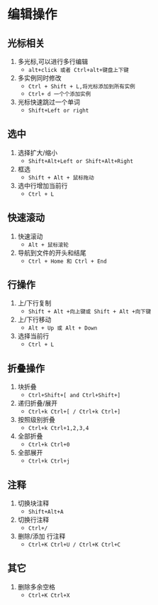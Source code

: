 # 编辑操作

## 光标相关

1. 多光标,可以进行多行编辑
   - `alt+click 或者 Ctrl+alt+键盘上下键`
2. 多实例同时修改
   - `Ctrl + Shift + L,将光标添加到所有实例`
   - `Ctrl+ d 一个个添加实例`
3. 光标快速跳过一个单词
   - `Shift+Left or right`

## 选中

1. 选择扩大/缩小
   - `Shift+Alt+Left or Shift+Alt+Right`
2. 框选
   - `Shift + Alt + 鼠标拖动`
3. 选中行增加当前行
   - `Ctrl + L`

## 快速滚动

1. 快速滚动
   - `Alt + 鼠标滚轮`
2. 导航到文件的开头和结尾
   - `Ctrl + Home 和 Ctrl + End`

## 行操作

1. 上/下行复制
   - `Shift + Alt +向上键或 Shift + Alt +向下键`
2. 上/下行移动
   - `Alt + Up 或 Alt + Down`
3. 选择当前行
   - `Ctrl + L`

## 折叠操作

1. 块折叠
   - `Ctrl+Shift+[ and Ctrl+Shift+]`
2. 递归折叠/展开
   - `Ctrl+k Ctrl+[ / Ctrl+k Ctrl+]`
3. 按照级别折叠
   - `Ctrl+k Ctrl+1,2,3,4`
4. 全部折叠
   - `Ctrl+k Ctrl+0`
5. 全部展开
   - `Ctrl+k Ctrl+j`

## 注释

1. 切换块注释
   - `Shift+Alt+A`
2. 切换行注释
   - `Ctrl+/`
3. 删除/添加 行注释
   - `Ctrl+K Ctrl+U / Ctrl+K Ctrl+C`

## 其它

1. 删除多余空格
   - `Ctrl+K Ctrl+X`
